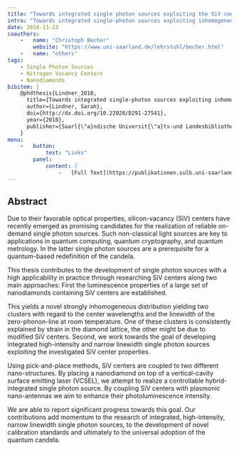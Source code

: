 ```yaml
---
title: "Towards integrated single photon sources exploiting the SiV center in nanodiamonds"
intro: "Towards integrated single-photon sources exploiting inhomogeneous spectral properties of the silicon-vacancy center in nanodiamonds"
date: 2018-11-23
coauthors:
    -   name: "Christoph Becher"
        website: "https://www.uni-saarland.de/lehrstuhl/becher.html"
    -   name: "others"
tags:
    - Single Photon Sources
    - Nitrogen Vacancy Centers
    - Nanodiamonds
bibitem: |
    @phdthesis{Lindner_2018,
      title={Towards integrated single-photon sources exploiting inhomogeneous spectral properties of the silicon-vacancy center in nanodiamonds},
      author={Lindner, Sarah},
      doi={http://dx.doi.org/10.22028/D291-27541},
      year={2018},
      publisher={Saarl{\"a}ndische Universit{\"a}ts-und Landesbibliothek}
    }
menu:
    -   button:
            text: "Links"
        panel:
            content: |
                -   [Full Text](https://publikationen.sulb.uni-saarland.de/handle/20.500.11880/27220)
---
```


## Abstract

Due to their favorable optical properties, silicon-vacancy (SiV) centers have recently emerged as promising candidates for the realization of reliable on-demand single photon sources. Such non-classical light sources are key to applications in quantum computing, quantum cryptography, and quantum metrology. In the latter single photon sources are a prerequisite for a quantum-based redefinition of the candela.

This thesis contributes to the development of single photon sources with a high applicability in practice through researching SiV centers along two main approaches: First the luminescence properties of a large set of nanodiamonds containing SiV centers are established.

This yields a novel strongly inhomogeneous distribution yielding two clusters with regard to the center wavelengths and the linewidth of the zero-phonon-line at room temperature. One of these clusters is consistently explained by strain in the diamond lattice, the other might be due to modified SiV centers. Second, we work towards the goal of developing integrated high-intensity and narrow linewidth single photon sources exploiting the investigated SiV center properties.

Using pick-and-place methods, SiV centers are coupled to two different nano-structures. By placing a nanodiamond on top of a vertical-cavity surface emitting laser (VCSEL), we attempt to realize a controllable hybrid-integrated single photon source. By coupling SiV centers with plasmonic nano-antennas we aim to enhance their photoluminescence intensity.

We are able to report significant progress towards this goal. Our contributions add momentum to the research of integrated, high-intensity, narrow linewidth single photon sources, to the development of novel calibration standards and ultimately to the universal adoption of the quantum candela.
